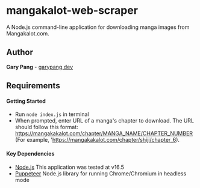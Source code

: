 # mangakalot-web-scraper
A Node.js command-line application for downloading manga images from Mangakalot.com.

## Author
**Gary Pang** - [garypang.dev](https://garypang.dev)

## Requirements

#### Getting Started
- Run `node index.js` in terminal
- When prompted, enter URL of a manga's chapter to download. The URL should follow this format: https://mangakakalot.com/chapter/MANGA_NAME/CHAPTER_NUMBER (For example, 'https://mangakakalot.com/chapter/shiji/chapter_6).

#### Key Dependencies
- [Node.js](https://nodejs.org/en) This application was tested at v16.5
- [Puppeteer](https://pptr.dev/) Node.js library for running Chrome/Chromium in headless mode
